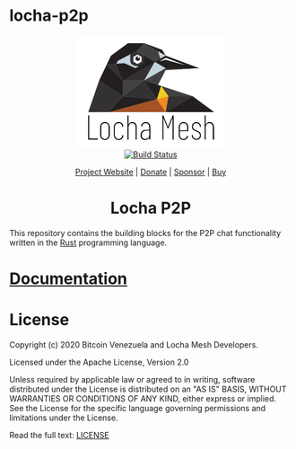 # locha-p2p

<p align="center">
  <a href="https://locha.io/">
    <img height="200px" src="./logo.png">
  </a>
  <br>
  <a href="https://travis-ci.com/btcven/locha-mesh-chat">
    <img src="https://travis-ci.com/btcven/locha-mesh-chat.svg?branch=master" title="Build Status">
  </a>
</p>
<p align="center">
  <a href="https://locha.io/">Project Website</a> |
  <a href="https://locha.io/donate">Donate</a> |
  <a href="https://github.com/sponsors/rdymac">Sponsor</a> |
  <a href="https://locha.io/buy">Buy</a>
</p>

<h1 align="center">Locha P2P</h1>

This repository contains the building blocks for the P2P chat functionality
written in the [Rust] programming language.

[Rust]: https://www.rust-lang.org/

# <a href="https://btcven.github.io/locha-p2p/locha_p2p/index.html">Documentation</a>

# License

Copyright (c) 2020 Bitcoin Venezuela and Locha Mesh Developers.

Licensed under the Apache License, Version 2.0

Unless required by applicable law or agreed to in writing, software distributed under the License is distributed on an "AS IS" BASIS, WITHOUT WARRANTIES OR CONDITIONS OF ANY KIND, either express or implied. See the License for the specific language governing permissions and limitations under the License.

Read the full text: [LICENSE](./LICENSE)